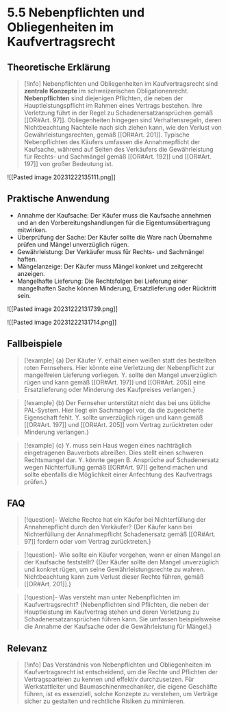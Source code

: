# 5.5 Nebenpflichten und Obliegenheiten im Kaufvertragsrecht

## Theoretische Erklärung
>[!info] 
>Nebenpflichten und Obliegenheiten im Kaufvertragsrecht sind **zentrale Konzepte** im schweizerischen Obligationenrecht. **Nebenpflichten** sind diejenigen Pflichten, die neben der Hauptleistungspflicht im Rahmen eines Vertrags bestehen. Ihre Verletzung führt in der Regel zu Schadenersatzansprüchen gemäß [[OR#Art. 97]]. Obliegenheiten hingegen sind Verhaltensregeln, deren Nichtbeachtung Nachteile nach sich ziehen kann, wie den Verlust von Gewährleistungsrechten, gemäß [[OR#Art. 201]]. Typische Nebenpflichten des Käufers umfassen die Annahmepflicht der Kaufsache, während auf Seiten des Verkäufers die Gewährleistung für Rechts- und Sachmängel gemäß [[OR#Art. 192]] und [[OR#Art. 197]] von großer Bedeutung ist.

![[Pasted image 20231222135111.png]]
## Praktische Anwendung
- Annahme der Kaufsache: Der Käufer muss die Kaufsache annehmen und an den Vorbereitungshandlungen für die Eigentumsübertragung mitwirken.
- Überprüfung der Sache: Der Käufer sollte die Ware nach Übernahme prüfen und Mängel unverzüglich rügen.
- Gewährleistung: Der Verkäufer muss für Rechts- und Sachmängel haften.
- Mängelanzeige: Der Käufer muss Mängel konkret und zeitgerecht anzeigen.
- Mangelhafte Lieferung: Die Rechtsfolgen bei Lieferung einer mangelhaften Sache können Minderung, Ersatzlieferung oder Rücktritt sein.

![[Pasted image 20231222131739.png]]

![[Pasted image 20231222131714.png]]

## Fallbeispiele
>[!example] {a) Der Käufer Y. erhält einen weißen statt des bestellten roten Fernsehers. Hier könnte eine Verletzung der Nebenpflicht zur mangelfreien Lieferung vorliegen. Y. sollte den Mangel unverzüglich rügen und kann gemäß [[OR#Art. 197]] und [[OR#Art. 205]] eine Ersatzlieferung oder Minderung des Kaufpreises verlangen.}

>[!example] {b) Der Fernseher unterstützt nicht das bei uns übliche PAL-System. Hier liegt ein Sachmangel vor, da die zugesicherte Eigenschaft fehlt. Y. sollte unverzüglich rügen und kann gemäß [[OR#Art. 197]] und [[OR#Art. 205]] vom Vertrag zurücktreten oder Minderung verlangen.}

>[!example] {c) Y. muss sein Haus wegen eines nachträglich eingetragenen Bauverbots abreißen. Dies stellt einen schweren Rechtsmangel dar. Y. könnte gegen B. Ansprüche auf Schadenersatz wegen Nichterfüllung gemäß [[OR#Art. 97]] geltend machen und sollte ebenfalls die Möglichkeit einer Anfechtung des Kaufvertrags prüfen.}

## FAQ
>[!question]- Welche Rechte hat ein Käufer bei Nichterfüllung der Annahmepflicht durch den Verkäufer?
>{Der Käufer kann bei Nichterfüllung der Annahmepflicht Schadenersatz gemäß [[OR#Art. 97]] fordern oder vom Vertrag zurücktreten.}

>[!question]- Wie sollte ein Käufer vorgehen, wenn er einen Mangel an der Kaufsache feststellt?
>{Der Käufer sollte den Mangel unverzüglich und konkret rügen, um seine Gewährleistungsrechte zu wahren. Nichtbeachtung kann zum Verlust dieser Rechte führen, gemäß [[OR#Art. 201]].}

>[!question]- Was versteht man unter Nebenpflichten im Kaufvertragsrecht?
>{Nebenpflichten sind Pflichten, die neben der Hauptleistung im Kaufvertrag stehen und deren Verletzung zu Schadenersatzansprüchen führen kann. Sie umfassen beispielsweise die Annahme der Kaufsache oder die Gewährleistung für Mängel.}

## Relevanz
>[!info] 
>Das Verständnis von Nebenpflichten und Obliegenheiten im Kaufvertragsrecht ist entscheidend, um die Rechte und Pflichten der Vertragsparteien zu kennen und effektiv durchzusetzen. Für Werkstattleiter und Baumaschinenmechaniker, die eigene Geschäfte führen, ist es essenziell, solche Konzepte zu verstehen, um Verträge sicher zu gestalten und rechtliche Risiken zu minimieren.